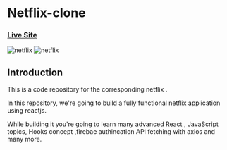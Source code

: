 # Netflix-clone
### [Live Site](https://netflixclone123.herokuapp.com/)

![netflix](https://i.ibb.co/BZgB3t1/Capture10.png)
![netflix](https://i.ibb.co/gJC5sqc/Capture11.png)

## Introduction
This is a code repository for the corresponding netflix . 

In this repository, we're going to build a fully functional netflix application using reactjs. 

While building it you're going to learn many advanced React , JavaScript topics, Hooks concept ,firebae authincation API fetching with axios and many more.
